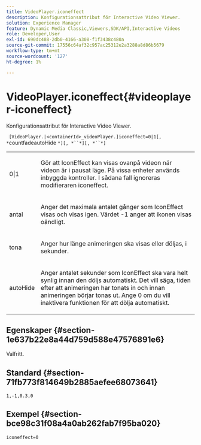 ```yaml
---
title: VideoPlayer.iconeffect
description: Konfigurationsattribut för Interactive Video Viewer.
solution: Experience Manager
feature: Dynamic Media Classic,Viewers,SDK/API,Interactive Videos
role: Developer,User
exl-id: 690dc488-2db0-4166-a308-f1f3438c480a
source-git-commit: 17556c64af32c957ac25312e2a3288a8d86b5679
workflow-type: tm+mt
source-wordcount: '127'
ht-degree: 1%

---
```


# VideoPlayer.iconeffect{#videoplayer-iconeffect}

Konfigurationsattribut för Interactive Video Viewer.

` [VideoPlayer.|<containerId>_videoPlayer.]iconeffect=0|1[, *`countfadeautoHide `*][, *``*][, *``*]`

<table id="table_441553CD34C94A58A9D7CBF772DEDDB6"> 
 <tbody> 
  <tr> 
   <td colname="col1"> <p> <span class="codeph"> 0|1</span> </p> </td> 
   <td colname="col2"> <p> Gör att IconEffect kan visas ovanpå videon när videon är i pausat läge. På vissa enheter används inbyggda kontroller. I sådana fall ignoreras modifieraren <span class="codeph"> iconeffect</span>. </p> </td> 
  </tr> 
  <tr> 
   <td colname="col1"> <p> <span class="codeph"><span class="varname"> antal</span></span> </p> </td> 
   <td colname="col2"> <p> Anger det maximala antalet gånger som IconEffect visas och visas igen. Värdet <span class="codeph"> -1</span> anger att ikonen visas oändligt. </p> </td> 
  </tr> 
  <tr> 
   <td colname="col1"> <p> <span class="codeph"><span class="varname"> tona</span></span> </p> </td> 
   <td colname="col2"> <p> Anger hur länge animeringen ska visas eller döljas, i sekunder. </p> </td> 
  </tr> 
  <tr> 
   <td colname="col1"> <p> <span class="codeph"><span class="varname"> autoHide</span></span> </p> </td> 
   <td colname="col2"> <p> Anger antalet sekunder som IconEffect ska vara helt synlig innan den döljs automatiskt. Det vill säga, tiden efter att animeringen har tonats in och innan animeringen börjar tonas ut. Ange <span class="codeph"> 0</span> om du vill inaktivera funktionen för att dölja automatiskt. </p> </td> 
  </tr> 
 </tbody> 
</table>

## Egenskaper {#section-1e637b22e8a44d759d588e47576891e6}

Valfritt.

## Standard {#section-71fb773f814649b2885aefee68073641}

`1,-1,0.3,0`

## Exempel {#section-bce98c31f08a4a0ab262fab7f95ba020}

`iconeffect=0`
